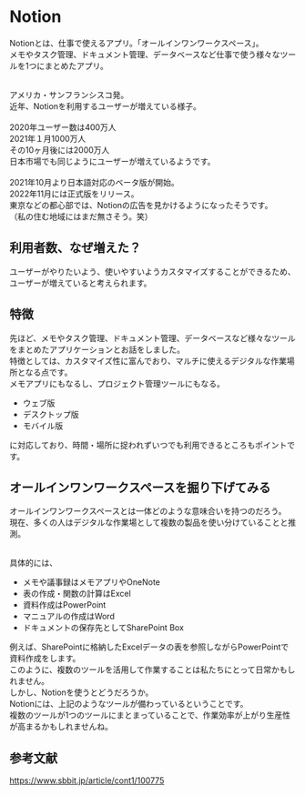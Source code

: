 # Notion
Notionとは、仕事で使えるアプリ。「オールインワンワークスペース」。<br>
メモやタスク管理、ドキュメント管理、データベースなど仕事で使う様々なツールを1つにまとめたアプリ。<br><br>

アメリカ・サンフランシスコ発。<br>
近年、Notionを利用するユーザーが増えている様子。<br><br>
2020年ユーザー数は400万人<br>
2021年１月1000万人<br>
その10ヶ月後には2000万人<br>
日本市場でも同じようにユーザーが増えているようです。<br><br>
2021年10月より日本語対応のベータ版が開始。<br>
2022年11月には正式版をリリース。<br>
東京などの都心部では、Notionの広告を見かけるようになったそうです。<br>
（私の住む地域にはまだ無さそう。笑）<br>

## 利用者数、なぜ増えた？
ユーザーがやりたいよう、使いやすいようカスタマイズすることができるため、ユーザーが増えていると考えられます。<br>

## 特徴
先ほど、メモやタスク管理、ドキュメント管理、データベースなど様々なツールをまとめたアプリケーションとお話をしました。<br>
特徴としては、カスタマイズ性に富んでおり、マルチに使えるデジタルな作業場所となる点です。<br>
メモアプリにもなるし、プロジェクト管理ツールにもなる。<br>

- ウェブ版
- デスクトップ版
- モバイル版

に対応しており、時間・場所に捉われずいつでも利用できるところもポイントです。<br>

## オールインワンワークスペースを掘り下げてみる
オールインワンワークスペースとは一体どのような意味合いを持つのだろう。<br>
現在、多くの人はデジタルな作業場として複数の製品を使い分けていることと推測。<br><br>

具体的には、<br>
- メモや議事録はメモアプリやOneNote
- 表の作成・関数の計算はExcel
- 資料作成はPowerPoint
- マニュアルの作成はWord
- ドキュメントの保存先としてSharePoint Box<br>

例えば、SharePointに格納したExcelデータの表を参照しながらPowerPointで資料作成をします。<br>
このように、複数のツールを活用して作業することは私たちにとって日常かもしれません。<br>
しかし、Notionを使うとどうだろうか。<br>
Notionには、上記のようなツールが備わっているということです。<br>
複数のツールが1つのツールにまとまっていることで、作業効率が上がり生産性が高まるかもしれませんね。<br>


## 参考文献

https://www.sbbit.jp/article/cont1/100775

